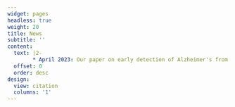 ```yaml
---
widget: pages
headless: true
weight: 20
title: News
subtitle: ''
content:
  text: |2-
        * April 2023: Our paper on early detection of Alzheimer's from outdoor mobility data has won the best publication of the year from the Department of Computer Science, University of Cambridge.
  offset: 0
  order: desc
design:
  view: citation
  columns: '1'
---
```


